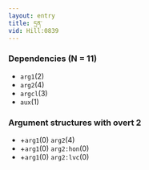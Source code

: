 ```yaml
---
layout: entry
title: དྲན་
vid: Hill:0839
---
```

### Dependencies (N = 11)
* `arg1`(2)
* `arg2`(4)
* `argcl`(3)
* `aux`(1)
### Argument structures with overt 2
* +`arg1`(0) `arg2`(4)
* +`arg1`(0) `arg2:hon`(0)
* +`arg1`(0) `arg2:lvc`(0)
